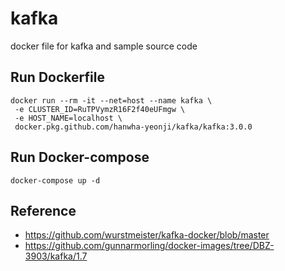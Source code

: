 # kafka
docker file for kafka and sample source code

## Run Dockerfile
```shell
docker run --rm -it --net=host --name kafka \
 -e CLUSTER_ID=RuTPVymzR16F2f40eUFmgw \
 -e HOST_NAME=localhost \
 docker.pkg.github.com/hanwha-yeonji/kafka/kafka:3.0.0 
```

## Run Docker-compose
```shell
docker-compose up -d
```

## Reference
- https://github.com/wurstmeister/kafka-docker/blob/master
- https://github.com/gunnarmorling/docker-images/tree/DBZ-3903/kafka/1.7